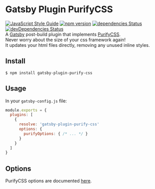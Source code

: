 # Gatsby Plugin PurifyCSS
[![JavaScript Style Guide](https://img.shields.io/badge/code_style-standard-brightgreen.svg)](https://standardjs.com)
 [![npm version](https://badge.fury.io/js/gatsby-plugin-purify-css.svg)](https://badge.fury.io/js/gatsby-plugin-purify-css) [![dependencies Status](https://david-dm.org/rongierlach/gatsby-plugin-purify-css/status.svg)](https://david-dm.org/rongierlach/gatsby-plugin-purify-css) [![devDependencies Status](https://david-dm.org/rongierlach/gatsby-plugin-purify-css/dev-status.svg)](https://david-dm.org/rongierlach/gatsby-plugin-purify-css?type=dev)  
A [Gatsby](https://github.com/gatsbyjs/gatsby) post-build plugin that implements [PurifyCSS](https://github.com/purifycss/purifycss).  
Never worry about the size of your css framework again!  
It updates your html files directly, removing any unused inline styles.

## Install
`$ npm install gatsby-plugin-purify-css`

## Usage
In your `gatsby-config.js` file:
```javascript
module.exports = {
  plugins: [
    {
      resolve: 'gatsby-plugin-purify-css'
      options: {
        purifyOptions: { /* ... */ }
      }
    }
  ]
}
```

## Options
PurifyCSS options are documented [here](https://github.com/purifycss/purifycss#the-optional-options-argument).

